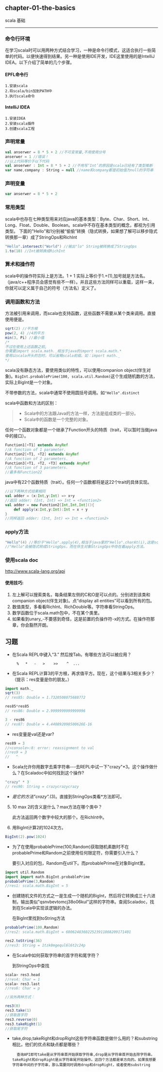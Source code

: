 ## chapter-01-the-basics

scala 基础

---

### 命令行环境
在学习scala时可以用两种方式结合学习，一种是命令行模式，这适合执行一些简单的代码。以便快速得到结果。另一种是使用IDE开发，IDE这里使用的是IntelliJ IDEA。以下介绍了简单的几个步骤。
#### EPFL命令行
	1.安装scala
	2.将scala/bin加到PATH中
	3.执行scala命令
#### IntelliJ IDEA
    1.安装IDEA
    2.安装scala插件
    3.创建scala工程

### 声明常量
```scala
val anserwer = 8 * 5 + 2 //不可变常量,不用使用分号
anserwer = 1 //错误！
//以上代码等价于以下代码
val anserwer : Int = 8 * 5 + 2 //不用写‘Int’的原因是scala已经有了类型推断
var name,company : String = null //name和company都是初始值为null的字符串
```

### 声明变量
```scala
var anserwer = 8 * 5 + 2
```

### 常用类型
scala中也存在七种类型用来对应java的基本类型：Byte、Char、Short、Int、Long、Float、Double、Boolean。scala中不存在基本类型的概念，都视为引用类型。
下面的"Hello"和1分别被“偷偷”转换（隐式转换，如果想了解可以移步隐式转换那一章）成了StringOps和RichInt
```scala
"Hello".intersect("World") //输出"lo" String被转换成了StringOps
1.to(10) //Int被转换成RichInt
```

### 算术和操作符
scala中的操作符实际上是方法。1 + 1 实际上等价于1.+(1),加号就是方法名。（java/c++程序员会感觉有些不一样）。并且这些方法同样可以重载，这样一来，你就可以定义属于自己的符号（方法名）定义了。

### 调用函数和方法
方法被引用来调用，而scala也支持函数，这些函数不需要从某个类来调用。直接使用便是。
```scala
sqrt(2) //平方根
pow(2, 4) //4的平方
min(3, Pi) //最小值
/*
不过在使用上述函数之前,
你需要import scala.math._相当于java的import scala.math.*
使用以scala开头的包时，可以省略scala前缀。如：import math._
*/
```
scala没有静态方法，要使用类似的特性，可以使用companion object(伴生对象)。```BigInt.probablePrime(100, scala.util.Random)```这个生成随机数的方法，实际上BigInt是一个对象。

不带参数的方法，scala中通常不使用圆括号调用。如```"Hello".distinct```

scala中函数和方法的区别：
>* Scala中的方法跟Java的方法一样，方法是组成类的一部分。
>* Scala中的函数是一个完整的对象。

任何一个函数对象都是一个继承了Function开头的特质（trait，可以暂时当做java中的接口）。
```scala
Function1[+T1] extends AnyRef
//A function of 1 parameter.
Function2[+T1, +T2] extends AnyRef
//A function of 2 parameters.
Function3[+T1, +T2, +T3] extends AnyRef
//A function of 3 parameters.
//最多有Function22
```

java中有22个函数特质（trait）。任何一个函数都将是这22个trait的具体实现。
```scala
//以下两种方式结果相同
val adder = (x:Int,y:Int) => x+y
//返回 adder: (Int, Int) => Int = <function2>
val adder = new Function2[Int,Int,Int](){
    def apply(x:Int,y:Int):Int = x + y
}
//同样返回 adder: (Int, Int) => Int = <function2>
```

### apply方法
```scala
"Hello"(4) //等价于"Hello".apply(4),相当于java里的"Hello".charAt(i),这是scala为了便利提供的一种语法糖。
//"Hello"会被隐式转成StringOps，而在伴生对象StringOps中存在着apply方法。
```

### 使用scala doc
http://www.scala-lang.org/api
#### 使用技巧:
1. 左上解可以搜索类名，每条结果左侧的C和O是可以点的。分别进到该类和companion object(伴生对象)。点“display all entities”可以看到所有的包。
2. 数值类型，多看看RichInt、RichDouble等。字符串看StringOps。
3. 数学函数位于scala.math包中，不在某个类里。
4. 如果看到unary_-不要感到奇怪，这是前置的负操作符-x的方式。在操作符那章，你会豁然开朗。


## 习题

* 在Scala REPL中键入“3.” 然后按Tab。有哪些方法可以被应用？
    
        %   *   -   >    >>    ^  ...
* 在Scala REPL计算3的平方根，再求值平方。现在，这个结果与3相关多少？（提示：res变量是你的朋友。）
```scala
import math._
sqrt(3)
// res85: Double = 1.7320508075688772

res85*res85
// res86: Double = 2.9999999999999996

3 - res86
// res87: Double = 4.440892098500626E-16
```

* res变量是val还是var?

```scala
res89 = 3
//<console>:8: error: reassignment to val
//res9 = 3
//   ^
```
* Scala允许你用数字去乘字符串---去REPL中试一下"crazy"*3。这个操作做什么？在Scaladoc中如何找到这个操作?
```scala
"crazy" * 3
// res90: String = crazycrazycrazy
```
*    *是它的方法"crazy".*(3)。直接到StringOps类看*方法即可。
5. 10 max 2的含义是什么？max方法在哪个类中？
    
    此方法返回两个数字中较大的那个。在RichInt中。

6. 用BigInt计算2的1024次方。
```scala
BigInt(2).pow(1024)
```

* 为了在使用probablePrime(100,Random)获取随机素数时不在probablePrime和Random之前使用任何限定符，你需要引入什么？

    要引入对应的包，Random在util下。而probablePrime在对象BigInt里。
```scala
import util.Random
import import math.BigInt.probablePrime
probablePrime(3,Random)
//res1: scala.math.BigInt = 5
```

* 创建随机文件的方式之一是生成一个随机的BigInt，然后将它转换成三十六进制，输出类似"qsnvbevtomcj38o06kul"这样的字符串。查阅Scaladoc，找到在Scala中实现该逻辑的办法。

    在BigInt里找到toString方法
```scala
probablePrime(100,Random)
//res2: scala.math.BigInt = 680624836022523911868209171401

res2.toString(36)
//res3: String = 1tzk0mgequl6l6t2c24p
```

* 在Scala中如何获取字符串的首字符和尾字符？

    到StringOps中查找
```scala
scala> res3.head
//res4: Char = 1
scala> res3.last
//res6: Char = p

//另外两种方式：

res3(0)
res3.take(1)
//获取首字符
res3.reverse(0)
res3.takeRight(1)
//获取尾字符
```

* take,drop,takeRight和dropRight这些字符串函数是做什么用的？和substring相比，他们的优点和缺点都是哪些？

        查询API即可take是从字符串首开始获取字符串,drop是从字符串首开始去除字符串。takeRight和dropRight是从字符串尾开始操作。这四个方法都是单方向的。如果我想要字符串中间的子字符串，那么需要同时调用drop和dropRight，或者使用substring
